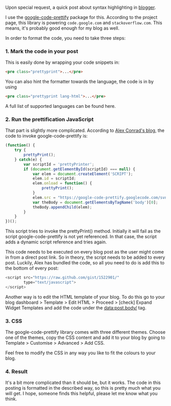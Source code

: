 Upon special request, a quick post about syntax highlighting in [blogger](http://www.blogger.com/).

I use the [google-code-prettify](http://code.google.com/p/google-code-prettify/) package for this. 
According to the project page, this library is powering `code.google.com` and `stackoverflow.com`. This means, it's 
probably good enough for my blog as well.

In order to format the code, you need to take three steps:

### 1. Mark the code in your post

This is easily done by wrapping your code snippets in:
```html
<pre class="prettyprint">...</pre>
```
You can also hint the formatter towards the language, the code is in by using
```html
<pre class="prettyprint lang-html">...</pre>
```
A full list of supported languages can be found here.

### 2. Run the prettification JavaScript

That part is slightly more complicated. 
According to [Alex Conrad's blog](http://www.alexconrad.org/2011/12/highlight-code-with-bloggers-dynamic.html), the 
code to invoke google-code-prettify is:
```javascript
(function() {
    try {
        prettyPrint();
    } catch(e) {
        var scriptId = 'prettyPrinter';
        if (document.getElementById(scriptId) === null) {
            var elem = document.createElement('SCRIPT');
            elem.id = scriptId;
            elem.onload = function() {
                prettyPrint();
            }
            elem.src = "https://google-code-prettify.googlecode.com/svn/trunk/src/prettify.js";
            var theBody = document.getElementsByTagName('body')[0];
            theBody.appendChild(elem);
        }
    }
})();
```
This script tries to invoke the prettyPrint() method. Initially it will fail as the script google-code-prettify is not yet referenced. In that case, the script adds a dynamic script reference and tries again.

This code needs to be executed on every blog post as the user might come in from a direct post link. So in theory, the script needs to be added to every post. Luckily, Alex has bundled the code, so all you need to do is add this to the bottom of every post:
```javascript
<script src="https://raw.github.com/gist/1522901/" 
        type="text/javascript">
</script>
```
Another way is to edit the HTML template of your blog. To do this go to your blog dashboard > Template > Edit HTML > Proceed > [check] Expand Widget Templates and add the code under the <data:post.body/> tag.

### 3. CSS
The google-code-prettify library comes with three different themes. Choose one of the themes, copy the CSS content and add it to your blog by going to Template > Customise > Advanced > Add CSS.

Feel free to modify the CSS in any way you like to fit the colours to your blog.

### 4. Result
It's a bit more complicated than it should be, but it works. The code in this posting is formatted in the described way, so this is pretty much what you will get. I hope, someone finds this helpful, please let me know what you think.
